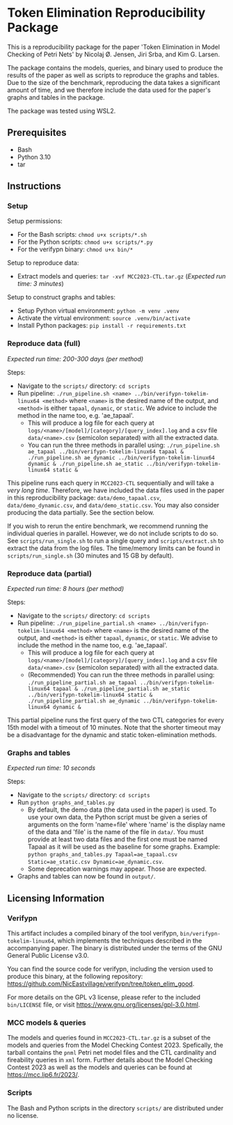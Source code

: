 # Token Elimination Reproducibility Package

This is a reproducibility package for the paper 'Token Elimination in Model Checking of Petri Nets' by Nicolaj Ø. Jensen, Jiri Srba, and Kim G. Larsen.

The package contains the models, queries, and binary used to produce the results of the paper as well as scripts to reproduce the graphs and tables.
Due to the size of the benchmark, reproducing the data takes a significant amount of time, and we therefore include the data used for the paper's graphs and tables in the package.

The package was tested using WSL2.

## Prerequisites

- Bash
- Python 3.10
- tar

## Instructions

### Setup

Setup permissions:
- For the Bash scripts: `chmod u+x scripts/*.sh`
- For the Python scripts: `chmod u+x scripts/*.py`
- For the verifypn binary: `chmod u+x bin/*`

Setup to reproduce data:
- Extract models and queries: `tar -xvf MCC2023-CTL.tar.gz`  (*Expected run time: 3 minutes*)

Setup to construct graphs and tables:
- Setup Python virtual environment: `python -m venv .venv`
- Activate the virtual environment: `source .venv/bin/activate`
- Install Python packages: `pip install -r requirements.txt`

### Reproduce data (full)

*Expected run time: 200-300 days (per method)*

Steps:

- Navigate to the `scripts/` directory: `cd scripts`
- Run pipeline: `./run_pipeline.sh <name> ../bin/verifypn-tokelim-linux64 <method>` where `<name>` is the desired name of the output, and `<method>` is either `tapaal`, `dynamic`, or `static`. We advice to include the method in the name too, e.g. 'ae_tapaal'.
  - This will produce a log file for each query at `logs/<name>/[model]/[category]/[query_index].log` and a csv file `data/<name>.csv` (semicolon separated) with all the extracted data.
  - You can run the three methods in parallel using: `./run_pipeline.sh ae_tapaal ../bin/verifypn-tokelim-linux64 tapaal & ./run_pipeline.sh ae_dynamic ../bin/verifypn-tokelim-linux64 dynamic & ./run_pipeline.sh ae_static ../bin/verifypn-tokelim-linux64 static &`

This pipeline runs each query in `MCC2023-CTL` sequentially and will take a _very long time_.
Therefore, we have included the data files used in the paper in this reproducibility package: `data/demo_tapaal.csv`, `data/demo_dynamic.csv`, and `data/demo_static.csv`.
You may also consider producing the data partially. See the section below.

If you wish to rerun the entire benchmark, we recommend running the individual queries in parallel. However, we do not include scripts to do so.
See `scripts/run_single.sh` to run a single query and `scripts/extract.sh` to extract the data from the log files.
The time/memory limits can be found in `scripts/run_single.sh` (30 minutes and 15 GB by default).

### Reproduce data (partial)

*Expected run time: 8 hours (per method)*

Steps:

- Navigate to the `scripts/` directory: `cd scripts`
- Run pipeline: `./run_pipeline_partial.sh <name> ../bin/verifypn-tokelim-linux64 <method>` where `<name>` is the desired name of the output, and `<method>` is either `tapaal`, `dynamic`, or `static`. We advise to include the method in the name too, e.g. 'ae_tapaal'.
  - This will produce a log file for each query at `logs/<name>/[model]/[category]/[query_index].log` and a csv file `data/<name>.csv` (semicolon separated) with all the extracted data.
  - (Recommended) You can run the three methods in parallel using: `./run_pipeline_partial.sh ae_tapaal ../bin/verifypn-tokelim-linux64 tapaal & ./run_pipeline_partial.sh ae_static ../bin/verifypn-tokelim-linux64 static & ./run_pipeline_partial.sh ae_dynamic ../bin/verifypn-tokelim-linux64 dynamic &`

This partial pipeline runs the first query of the two CTL categories for every 15th model with a timeout of 10 minutes.
Note that the shorter timeout may be a disadvantage for the dynamic and static token-elimination methods.

### Graphs and tables

*Expected run time: 10 seconds*

Steps:

- Navigate to the `scripts/` directory: `cd scripts`
- Run `python graphs_and_tables.py`
  - By default, the demo data (the data used in the paper) is used. To use your own data, the Python script must be
    given a series of arguments on the form 'name=file' where 'name' is the display name of the data and 'file' is
    the name of the file in `data/`. You must provide at least two data files and the first one must be named Tapaal
    as it will be used as the baseline for some graphs. Example:
    `python graphs_and_tables.py Tapaal=ae_tapaal.csv Static=ae_static.csv Dynamic=ae_dynamic.csv`.
  - Some deprecation warnings may appear. Those are expected.
- Graphs and tables can now be found in `output/`.

## Licensing Information

### Verifypn

This artifact includes a compiled binary of the tool verifypn, `bin/verifypn-tokelim-linux64`, which implements the techniques described in the accompanying paper.
The binary is distributed under the terms of the GNU General Public License v3.0.

You can find the source code for verifypn, including the version used to produce this binary, at the following repository: https://github.com/NicEastvillage/verifypn/tree/token_elim_good.

For more details on the GPL v3 license, please refer to the included `bin/LICENSE` file, or visit https://www.gnu.org/licenses/gpl-3.0.html.

### MCC models & queries

The models and queries found in `MCC2023-CTL.tar.gz` is a subset of the models and queries from the Model Checking Contest 2023.
Spefically, the tarball contains the `pnml` Petri net model files and the CTL cardinality and fireability queries in `xml` form.
Further details about the Model Checking Contest 2023 as well as the models and queries can be found at https://mcc.lip6.fr/2023/.

### Scripts

The Bash and Python scripts in the directory `scripts/` are distributed under no license.
